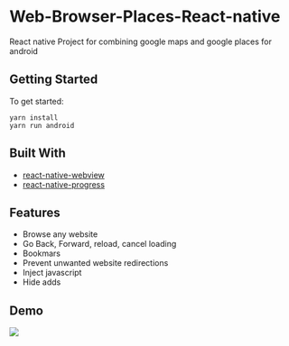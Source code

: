 # Web-Browser-Places-React-native
React native Project for combining google maps and google places for android

## Getting Started

To get started: 
```
yarn install
yarn run android
```

## Built With

* [react-native-webview](https://github.com/react-native-community/react-native-webview)
* [react-native-progress](https://github.com/oblador/react-native-progress)

## Features
* Browse any website
* Go Back, Forward, reload, cancel loading
* Bookmars
* Prevent unwanted website redirections
* Inject javascript
* Hide adds

## Demo
<img src="https://github.com/hamzasajid1995/Web-Browser-React-Native/blob/master/Demo/demo.jpg?raw=true"  />
